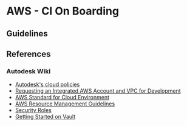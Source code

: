# AWS - CI On Boarding

## Guidelines



## References
### Autodesk Wiki
- [Autodesk's cloud policies](https://wiki.autodesk.com/display/DOJO/Autodesk+Cloud+Policies)
- [Requesting an Integrated AWS Account and VPC for Development](https://wiki.autodesk.com/display/DOJO/Requesting+an+Integrated+AWS+Account+and+VPC+for+Development)
- [AWS Standard for Cloud Environment](https://wiki.autodesk.com/display/DOJO/AWS+Standards+for+Cloud+Environments)
- [AWS Resource Management Guidelines](https://wiki.autodesk.com/display/DOJO/AWS+Resource+Management+Guidelines)
- [Security Roles](https://wiki.autodesk.com/display/DOJO/Integrated+Account+Security+Roles)
- [Getting Started on Vault](https://wiki.autodesk.com/display/DOJO/Getting+Started+on+HCVault#tab-HC+Vault+CLI)
<!--stackedit_data:
eyJoaXN0b3J5IjpbLTE2ODA5OTc4NjYsODc5MjIwNjY2XX0=
-->